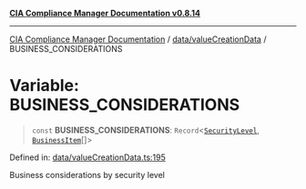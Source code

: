 [**CIA Compliance Manager Documentation v0.8.14**](../../../README.md)

***

[CIA Compliance Manager Documentation](../../../modules.md) / [data/valueCreationData](../README.md) / BUSINESS\_CONSIDERATIONS

# Variable: BUSINESS\_CONSIDERATIONS

> `const` **BUSINESS\_CONSIDERATIONS**: `Record`\<[`SecurityLevel`](../../../types/cia/type-aliases/SecurityLevel.md), [`BusinessItem`](../../../types/businessImpact/interfaces/BusinessItem.md)[]\>

Defined in: [data/valueCreationData.ts:195](https://github.com/Hack23/cia-compliance-manager/blob/257dd569f432a46611a1746c832a7e3d29232229/src/data/valueCreationData.ts#L195)

Business considerations by security level

